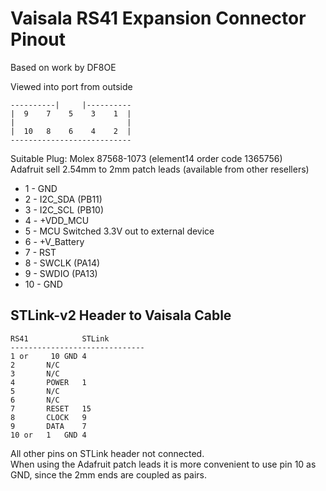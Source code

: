 # Vaisala RS41 Expansion Connector Pinout
Based on work by DF8OE


Viewed into port from outside
```
----------|     |----------
|  9    7    5    3    1  |
|                         |
|  10   8    6    4    2  |
---------------------------
```

Suitable Plug: Molex 87568-1073  (element14 order code 1365756)  
Adafruit sell 2.54mm to 2mm patch leads (available from other resellers)

* 1 - GND
* 2 - I2C_SDA (PB11)
* 3 - I2C_SCL (PB10)
* 4 - +VDD_MCU
* 5 - MCU Switched 3.3V out to external device
* 6 - +V_Battery
* 7 - RST
* 8 - SWCLK (PA14)
* 9 - SWDIO (PA13)
* 10 - GND



## STLink-v2 Header to Vaisala Cable
```
RS41			STLink 
------------------------------
1 or	 10	GND	4
2		N/C
3		N/C
4		POWER	1
5		N/C
6		N/C
7		RESET	15
8		CLOCK	9
9		DATA	7
10 or	1	GND	4
```
All other pins on STLink header not connected.  
When using the Adafruit patch leads it is more convenient to use
pin 10 as GND, since the 2mm ends are coupled as pairs.
